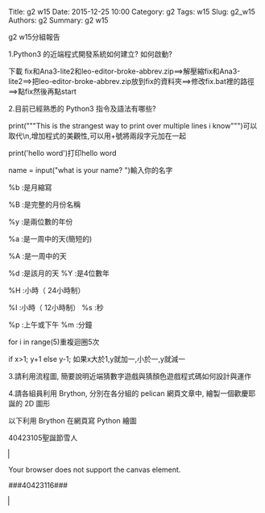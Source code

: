 Title: g2 w15
Date: 2015-12-25 10:00
Category: g2
Tags: w15
Slug: g2_w15
Authors: g2
Summary: g2 w15

g2 w15分組報告

1.Python3 的近端程式開發系統如何建立? 如何啟動?
<p>下載 fix和Ana3-lite2和leo-editor-broke-abbrev.zip==>解壓縮fix和Ana3-lite2==>把leo-editor-broke-abbrev.zip放到fix的資料夾==>修改fix.bat裡的路徑==>點fix然後再點start</p>

2.目前已經熟悉的 Python3 指令及語法有哪些? 
<p>print("""This is the strangest 
    way to print over multiple lines i know""")可以取代\n,增加程式的美觀性,可以用+號將兩段字元加在一起</p>
 <p>print('hello word')打印hello word</p>  
 <p>name = input("what is your name? ")輸入你的名字</p> 
 <p>%b :是月縮寫</p>
    <p>%B :是完整的月份名稱</p>
    <p>%y :是兩位數的年份</p>
    <p>%a :是一周中的天(簡短的)</p>
    <p>%A :是一周中的天</p>
    <p>%d :是該月的天  %Y :是4位數年</p>
    <p>%H :小時（ 24小時制）</p>
    <p>%I :小時（ 12小時制） %s :秒</p>
    <p>%p :上午或下午 %m :分鐘</p>
    <p>for i in range(5)重複迴圈5次</p>
    <p>if x>1;
            y+1
        else
            y-1;
            如果x大於1,y就加一,小於一,y就減一</p>
    
    

3.請利用流程圖, 簡要說明近端猜數字遊戲與猜顏色遊戲程式碼如何設計與運作
<script src="https://www.gliffy.com/diagramEmbed.js" type="text/javascript"></script><script type="text/javascript">gliffy_did="9703243";embedGliffy();</script>

4.請各組員利用 Brython, 分別在各分組的 pelican 網頁文章中, 繪製一個歡慶耶誕的 2D 圖形

<div class="entry-content"><p>以下利用 Brython 在網頁寫 Python 繪圖</p> 
<!-- 導入 brython_dist.js --> 

<script type="text/javascript" src="js/Brython3.2.3-20151122-082712/brython.js"></script> 

<!-- 啟動 brython() --> 

<script> 
window.onload=function(){ 
brython(1); 
} 
</script> 

<!-- 以下利用 Brython 程式執行繪圖 --> 

<canvas id="plotarea" width="500" height="500"></canvas> 

<script type="text/python3"> 
# 導入 doc 
from browser import document as doc 
import math 

# 準備繪圖畫布 
canvas = doc["plotarea"] 
ctx = canvas.getContext("2d") 

# 開始畫直線 

ctx.beginPath() 
ctx.lineWidth = 10 
ctx.moveTo(200,400) 
ctx.lineTo(200,320 ) 
ctx.strokeStyle = "#006000" 
ctx.stroke() 

ctx.beginPath() 
ctx.lineWidth = 10 
ctx.moveTo(200, 400) 
ctx.lineTo(240,400 ) 
ctx.strokeStyle = "#006000" 
ctx.stroke() 

ctx.beginPath() 
ctx.lineWidth = 10 
ctx.moveTo(240, 400) 
ctx.lineTo(240,320) 
ctx.strokeStyle = "#006000" 
ctx.stroke() 

ctx.beginPath() 
ctx.lineWidth = 10 
ctx.moveTo(80,320) 
ctx.lineTo(360,320 ) 
ctx.strokeStyle = "#006000" 
ctx.stroke() 

ctx.beginPath() 
ctx.lineWidth = 10 
ctx.moveTo(80,320) 
ctx.lineTo(160,240 ) 
ctx.strokeStyle = "#006000" 
ctx.stroke() 

ctx.beginPath() 
ctx.lineWidth = 10 
ctx.moveTo(360,320) 
ctx.lineTo(280,240 ) 
ctx.strokeStyle = "#006000" 
ctx.stroke() 

ctx.beginPath() 
ctx.lineWidth = 10 
ctx.moveTo(120,240) 
ctx.lineTo(160,240 ) 
ctx.strokeStyle = "#006000" 
ctx.stroke() 

ctx.beginPath() 
ctx.lineWidth = 10 
ctx.moveTo(280,240) 
ctx.lineTo(320,240 ) 
ctx.strokeStyle = "#006000" 
ctx.stroke() 

ctx.beginPath() 
ctx.lineWidth = 10 
ctx.moveTo(120,240) 
ctx.lineTo(200,160 ) 
ctx.strokeStyle = "#006000" 
ctx.stroke() 

ctx.beginPath() 
ctx.lineWidth = 10 
ctx.moveTo(320,240) 
ctx.lineTo(240,160 ) 
ctx.strokeStyle = "#006000" 
ctx.stroke() 

ctx.beginPath() 
ctx.lineWidth = 10 
ctx.moveTo(160,160) 
ctx.lineTo(200,160 ) 
ctx.strokeStyle = "#006000" 
ctx.stroke() 

ctx.beginPath() 
ctx.lineWidth = 10 
ctx.moveTo(240,160) 
ctx.lineTo(280,160 ) 
ctx.strokeStyle = "#006000" 
ctx.stroke() 

ctx.beginPath() 
ctx.lineWidth = 10 
ctx.moveTo(160,160) 
ctx.lineTo(220,80 ) 
ctx.strokeStyle = "#006000" 
ctx.stroke() 

ctx.beginPath() 
ctx.lineWidth = 10 
ctx.moveTo(280,160) 
ctx.lineTo(220,80 ) 
ctx.strokeStyle = "#006000" 
ctx.stroke() 

ctx.beginPath() 
ctx.lineWidth = 10 
ctx.moveTo(200,120) 
ctx.lineTo(220,40 ) 
ctx.strokeStyle = "#FFFF37" 
ctx.stroke() 

ctx.beginPath() 
ctx.lineWidth = 10 
ctx.moveTo(220,40) 
ctx.lineTo(260,120 ) 
ctx.strokeStyle = "#FFFF37" 
ctx.stroke() 

ctx.beginPath() 
ctx.lineWidth = 10 
ctx.moveTo(260,120) 
ctx.lineTo(180,70 ) 
ctx.strokeStyle = "#FFFF37" 
ctx.stroke() 

ctx.beginPath() 
ctx.lineWidth = 10 
ctx.moveTo(180,70) 
ctx.lineTo(270,70 ) 
ctx.moveTo(270,70) 
ctx.lineTo(200,120 ) 
ctx.strokeStyle = "#FFFF37" 
ctx.stroke() 
</script></div>

<p>40423105聖誕節雪人</p>
<!DOCTYPE html>
<html>
<body>

<canvas id="myCanvas" width="500" height="500" style="border:1px solid #000000;">

Your browser does not support the canvas element.
</canvas>
<script type="text/javascript">
var c=document.getElementById("myCanvas");
var ctx=c.getContext("2d");
ctx.fillStyle="#000000";
ctx.beginPath();
ctx.arc(100, 200, 500, 0, Math.PI * 2, true);
ctx.closePath();
ctx.fill();
</script>

<script type="text/javascript">
var c=document.getElementById("myCanvas");
var ctx=c.getContext("2d");
ctx.fillStyle="#D3D3D3";
ctx.beginPath();
ctx.arc(250, 400, 100, 0, Math.PI * 2, true);
ctx.arc(250, 265, 75, 0, Math.PI * 2, true);
ctx.closePath();
ctx.fill();
</script>

<script type="text/javascript">
var c=document.getElementById("myCanvas");
var ctx=c.getContext("2d");
ctx.fillStyle="#000000";
ctx.beginPath();
ctx.arc(283, 228, 10, 0, Math.PI * 2, true);
ctx.arc(215, 228, 10, 0, Math.PI * 2, true);
ctx.closePath();
ctx.fill();
</script>

<script type="text/javascript">
var c=document.getElementById("myCanvas");
var ctx=c.getContext("2d");
ctx.fillStyle="#DC143C";
ctx.beginPath();
ctx.arc(252, 278, 10, 0, Math.PI * 2, true);
ctx.closePath();
ctx.fill();
</script>

<script type="text/javascript">
var c=document.getElementById("myCanvas");
var ctx=c.getContext("2d");
ctx.fillStyle="#000000";
ctx.beginPath();
ctx.arc(252, 348, 10, 0, Math.PI * 2, true);
ctx.arc(252, 378, 10, 0, Math.PI * 2, true);
ctx.arc(252, 408, 10, 0, Math.PI * 2, true);
ctx.arc(252, 438, 10, 0, Math.PI * 2, true);
ctx.arc(252, 468, 10, 0, Math.PI * 2, true);
ctx.closePath();
ctx.fill();
</script>


<script type="text/javascript">
var c=document.getElementById("myCanvas");
var ctx=c.getContext("2d");
ctx.fillStyle="#FFFF00";
ctx.beginPath();
ctx.arc(50, 65, 81, 0, Math.PI * 2, true);
ctx.closePath();
ctx.fill();
</script>


###40423116###
                
                
<!-- 導入 brython.js -->

<script type="text/javascript" src="js/Brython3.2.3-20151122-082712/40423112.js"></script>

<!-- 啟動 brython() -->

<script>
window.onload=function(){
brython(1);
}
</script>

<!-- 以下利用 Brython 程式執行繪圖 -->

<canvas id="plotarea2" width="500" height="500"></canvas>

<script type="text/python3">
# 導入 doc
from browser import document as doc
from browser import console
import math

# 準備繪圖畫布
canvas = doc["plotarea2"]
ctx = canvas.getContext("2d")

# 開始畫直線
ctx.beginPath()
ctx.lineWidth = 10
ctx.moveTo(10, 250)
ctx.lineTo(240, 250)
ctx.strokeStyle = "#FF0000"
ctx.stroke()

ctx.beginPath()
ctx.lineWidth = 10
ctx.moveTo(240, 250)
ctx.lineTo(240, 330)
ctx.strokeStyle = "#FF0000"
ctx.stroke()

ctx.beginPath()
ctx.lineWidth = 10
ctx.moveTo(240, 330)
ctx.lineTo(10, 330)
ctx.strokeStyle = "#FF0000"
ctx.stroke()

ctx.beginPath()
ctx.lineWidth = 10
ctx.moveTo(10, 330)
ctx.lineTo(10, 250)
ctx.strokeStyle = "#FF0000"
ctx.stroke()

ctx.beginPath()
ctx.lineWidth = 10
ctx.moveTo(30, 330)
ctx.lineTo(30, 490)
ctx.strokeStyle = "#FF0000"
ctx.stroke()

ctx.beginPath()
ctx.lineWidth = 10
ctx.moveTo(30, 490)
ctx.lineTo(220, 490)
ctx.strokeStyle = "#FF0000"
ctx.stroke()

ctx.beginPath()
ctx.lineWidth = 10
ctx.moveTo(220, 490)
ctx.lineTo(220, 330)
ctx.strokeStyle = "#FF0000"
ctx.stroke()

ctx.beginPath()
ctx.lineWidth = 10
ctx.moveTo(260, 250)
ctx.lineTo(490, 250)
ctx.strokeStyle = "#FF0000"
ctx.stroke()

ctx.beginPath()
ctx.lineWidth = 10
ctx.moveTo(490, 250)
ctx.lineTo(490, 330)
ctx.strokeStyle = "#FF0000"
ctx.stroke()

ctx.beginPath()
ctx.lineWidth = 10
ctx.moveTo(490, 330)
ctx.lineTo(260, 330)
ctx.strokeStyle = "#FF0000"
ctx.stroke()

ctx.beginPath()
ctx.lineWidth = 10
ctx.moveTo(260, 330)
ctx.lineTo(260, 250)
ctx.strokeStyle = "#FF0000"
ctx.stroke()

ctx.beginPath()
ctx.lineWidth = 10
ctx.moveTo(280, 330)
ctx.lineTo(280, 490)
ctx.strokeStyle = "#FF0000"
ctx.stroke()

ctx.beginPath()
ctx.lineWidth = 10
ctx.moveTo(280, 490)
ctx.lineTo(470, 490)
ctx.strokeStyle = "#FF0000"
ctx.stroke()

ctx.beginPath()
ctx.lineWidth = 10
ctx.moveTo(470, 490)
ctx.lineTo(470, 330)
ctx.strokeStyle = "#FF0000"
ctx.stroke()

ctx.beginPath()
ctx.lineWidth = 10
ctx.moveTo(135, 10)
ctx.lineTo(365, 10)
ctx.strokeStyle = "#FF0000"
ctx.stroke()

ctx.beginPath()
ctx.lineWidth = 10
ctx.moveTo(365, 10)
ctx.lineTo(365, 90)
ctx.strokeStyle = "#FF0000"
ctx.stroke()

ctx.beginPath()
ctx.lineWidth = 10
ctx.moveTo(365, 90)
ctx.lineTo(135, 90)
ctx.strokeStyle = "#FF0000"
ctx.stroke()

ctx.beginPath()
ctx.lineWidth = 10
ctx.moveTo(135, 90)
ctx.lineTo(135, 10)
ctx.strokeStyle = "#FF0000"
ctx.stroke()

ctx.beginPath()
ctx.lineWidth = 10
ctx.moveTo(155, 90)
ctx.lineTo(155, 250)
ctx.strokeStyle = "#FF0000"
ctx.stroke()

ctx.beginPath()
ctx.lineWidth = 10
ctx.moveTo(155, 250)
ctx.lineTo(345, 250)
ctx.strokeStyle = "#FF0000"
ctx.stroke()

ctx.beginPath()
ctx.lineWidth = 10
ctx.moveTo(345, 250)
ctx.lineTo(345, 90)
ctx.strokeStyle = "#FF0000"
ctx.stroke()

ctx.beginPath()
ctx.lineWidth = 50
ctx.moveTo(125, 495)
ctx.lineTo(125, 245)
ctx.strokeStyle = "#00FFFF"
ctx.stroke()

ctx.beginPath()
ctx.lineWidth = 50
ctx.moveTo(375, 495)
ctx.lineTo(375, 245)
ctx.strokeStyle = "#00FFFF"
ctx.stroke()

ctx.beginPath()
ctx.lineWidth = 50
ctx.moveTo(250, 255)
ctx.lineTo(250, 5)
ctx.strokeStyle = "#00FFFF"
ctx.stroke()


</script>

</body>
</html>



